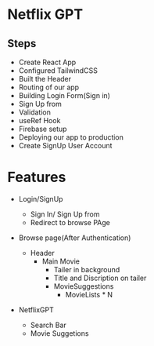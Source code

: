 # Netflix GPT

## Steps
- Create React App
- Configured TailwindCSS
- Built the Header
- Routing of our app
- Building Login Form(Sign in)
- Sign Up from
- Validation
- useRef Hook
- Firebase setup
- Deploying our app to production
- Create SignUp User Account




# Features
- Login/SignUp
   - Sign In/ Sign Up from
   - Redirect to browse PAge
- Browse page(After Authentication)
   - Header
      - Main Movie
          - Tailer in background
          - Title and Discription on tailer
          - MovieSuggestions
             - MovieLists * N

- NetflixGPT
   - Search Bar
   - Movie Suggetions

